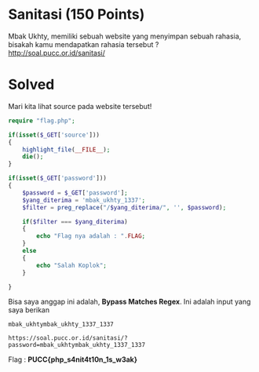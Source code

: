 # Sanitasi (150 Points)
Mbak Ukhty, memiliki sebuah website yang menyimpan sebuah rahasia, bisakah kamu mendapatkan rahasia tersebut ? <br>
http://soal.pucc.or.id/sanitasi/
# Solved
Mari kita lihat source pada website tersebut!
```php
require "flag.php";

if(isset($_GET['source']))
{
    highlight_file(__FILE__);
    die();
}

if(isset($_GET['password']))
{
    $password = $_GET['password'];
    $yang_diterima = 'mbak_ukhty_1337';
    $filter = preg_replace("/$yang_diterima/", '', $password);

    if($filter === $yang_diterima)
    {
        echo "Flag nya adalah : ".FLAG;
    }
    else
    {
        echo "Salah Koplok";
    }

}
```
Bisa saya anggap ini adalah, <b>Bypass Matches Regex</b>. Ini adalah input yang saya berikan
```
mbak_ukhtymbak_ukhty_1337_1337
```
```
https://soal.pucc.or.id/sanitasi/?password=mbak_ukhtymbak_ukhty_1337_1337
```
Flag : <b>PUCC{php_s4nit4t10n_1s_w3ak}</b>
